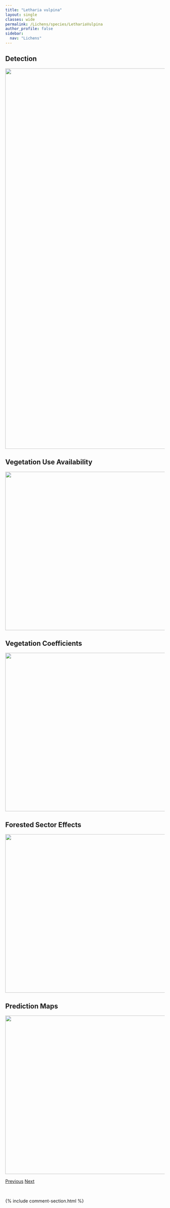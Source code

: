 ```yaml
---
title: "Letharia vulpina"
layout: single
classes: wide
permalink: /Lichens/species/LethariaVulpina
author_profile: false
sidebar:
  nav: "Lichens"
---
```


<h2>Detection</h2>

<a href="https://drive.google.com/uc?export=view&id=1_NWvVLdrFStK7KZPUiYGT_WfFDG_tiY8">
<img src="https://drive.google.com/uc?export=view&id=1_NWvVLdrFStK7KZPUiYGT_WfFDG_tiY8" height = "1200" width = "800">
</a>


<h2>Vegetation Use Availability</h2>

<a href="https://drive.google.com/uc?export=view&id=1HvcJ7biM8oelniEqDSBqaRgqP5dqr9zn">
<img src="https://drive.google.com/uc?export=view&id=1HvcJ7biM8oelniEqDSBqaRgqP5dqr9zn" height = "500" width = "1000">
</a>


<h2>Vegetation Coefficients</h2>

<a href="https://drive.google.com/uc?export=view&id=1iYNFXFsSbIDOD2dfaS73Ew2FoikbObMZ">
<img src="https://drive.google.com/uc?export=view&id=1iYNFXFsSbIDOD2dfaS73Ew2FoikbObMZ" height = "500" width = "1000">
</a>


<h2>Forested Sector Effects</h2>

<a href="https://drive.google.com/uc?export=view&id=1IYN_lkU0sskqZcGmPXWKFf0movcHeb0W">
<img src="https://drive.google.com/uc?export=view&id=1IYN_lkU0sskqZcGmPXWKFf0movcHeb0W" height = "500" width = "1000">
</a>


<h2>Prediction Maps</h2>

<a href="https://drive.google.com/uc?export=view&id=1CZwnu7NL6EOZtfbRnMR2hsbC4rLqxQFg">
<img src="https://drive.google.com/uc?export=view&id=1CZwnu7NL6EOZtfbRnMR2hsbC4rLqxQFg" height = "500" width = "1000">
</a>


<a href="/DevelopmentWebsite/Lichens/species/LethariaColumbiana" class="pagination--pager" title="Letharia columbiana">Previous</a> <a href="/DevelopmentWebsite/Lichens/species/LichenomphaliaCfUmbellifera" class="pagination--pager" title="Lichenomphalia cf. umbellifera">Next</a>

<p>&nbsp;</p>

{% include comment-section.html %}
